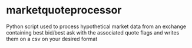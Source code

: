# marketquoteprocessor
Python script used to process hypothetical market data from an exchange containing best bid/best ask with the associated quote flags and writes them on a csv on your desired format
